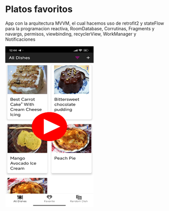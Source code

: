 # Platos favoritos

App con la arquitectura MVVM, el cual hacemos uso de retrofit2 y stateFlow para la programacion reactiva, RoomDatabase, Corrutinas, Fragments y navargs, permisos, viewbinding, recyclerView, WorkManager y Notificaciones

<a href="https://youtube.com/shorts/VveFfnuuBWw?feature=share" target="_blank">
    <img src="https://github.com/JuanSebastian07/PlatosFavoritos/blob/main/Screenshots/imagenplayplatosfav.png" alt="Descripción del Video" width="280" height="510" />
</a>


